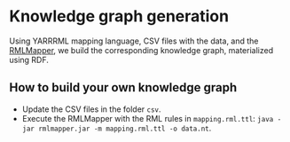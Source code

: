 # Knowledge graph generation
Using YARRRML mapping language, CSV files with the data, and the [RMLMapper](https://github.com/rmlio/rmlmapper-java), 
we build the corresponding knowledge graph, materialized using RDF.

## How to build your own knowledge graph
- Update the CSV files in the folder `csv`.
- Execute the RMLMapper with the RML rules in `mapping.rml.ttl`: 
`java -jar rmlmapper.jar -m mapping.rml.ttl -o data.nt`.
